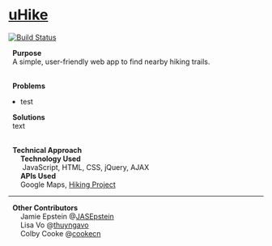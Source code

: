 # [uHike]
[![Build Status](https://travis-ci.org/joemccann/dillinger.svg?branch=master)](https://travis-ci.org/joemccann/dillinger)



&nbsp; **Purpose** </br>
&nbsp; A simple, user-friendly web app to find nearby hiking trails. </br></br>

&nbsp; **Problems**</br>
* test </br>

&nbsp; **Solutions** </br>
&nbsp; text </br></br>

&nbsp; **Technical Approach** </br>
&nbsp;&nbsp;&nbsp;&nbsp;&nbsp;&nbsp;**Technology Used** </br>
&nbsp;&nbsp;&nbsp;&nbsp;&nbsp;&nbsp; JavaScript, HTML, CSS, jQuery, AJAX </br>
&nbsp;&nbsp;&nbsp;&nbsp;&nbsp;&nbsp;**APIs Used** </br>
&nbsp;&nbsp;&nbsp;&nbsp;&nbsp;&nbsp;Google Maps, [Hiking Project] </br>

-----
&nbsp; **Other Contributors** </br>
&nbsp;&nbsp;&nbsp;&nbsp;&nbsp;&nbsp;Jamie Epstein @[JASEpstein] </br>
&nbsp;&nbsp;&nbsp;&nbsp;&nbsp;&nbsp;Lisa Vo @[thuyngavo] </br>
&nbsp;&nbsp;&nbsp;&nbsp;&nbsp;&nbsp;Colby Cooke @[cookecn] </br> 

 [uHike]: <https://mprestonsparks.github.io/uHike/>
 [JASEpstein]: <https://github.com/JASEpstein/>
 [thuyngavo]: <https://github.com/thuyngavo/>
 [cookecn]: <https://github.com/cookecn/>
 [Hiking Project]: <https://www.hikingproject.com/data/>
